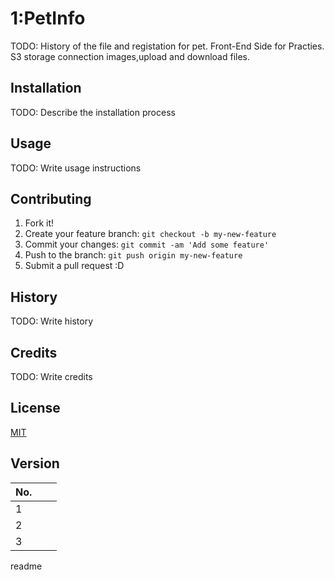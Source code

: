 <snippet>
  <content>
    
# 1:PetInfo
TODO: History of the file and registation for pet. Front-End Side for Practies. S3 storage connection images,upload and download files.

## Installation
TODO: Describe the installation process

## Usage
TODO: Write usage instructions

## Contributing
1. Fork it!
2. Create your feature branch: `git checkout -b my-new-feature`
3. Commit your changes: `git commit -am 'Add some feature'`
4. Push to the branch: `git push origin my-new-feature`
5. Submit a pull request :D

## History
TODO: Write history

## Credits
TODO: Write credits

## License
[MIT](https://choosealicense.com/licenses/mit/)

## Version
| No.  |   |   |
|---|---|---|
|  1 |   |   |
|  2 |   |   |
|  3 |   |   |

</content>
  <tabTrigger>readme</tabTrigger>
</snippet>
